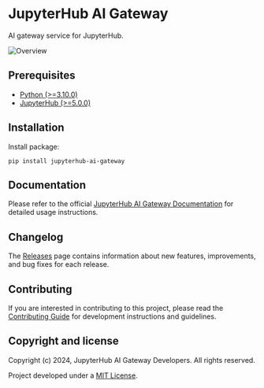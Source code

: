 # JupyterHub AI Gateway

AI gateway service for JupyterHub.

![Overview](https://jupyterhub-ai-gateway.readthedocs.io/en/stable/_images/overview-light.png)

## Prerequisites

- [Python (>=3.10.0)](https://www.python.org)
- [JupyterHub (>=5.0.0)](https://jupyter.org/hub)

## Installation

Install package:

```console
pip install jupyterhub-ai-gateway
```

## Documentation

Please refer to the official [JupyterHub AI Gateway Documentation](https://jupyterhub-ai-gateway.readthedocs.io) for detailed usage instructions.

## Changelog

The [Releases](https://github.com/danilopeixoto/jupyterhub-ai-gateway/releases) page contains information about new features, improvements, and bug fixes for each release.

## Contributing

If you are interested in contributing to this project, please read the [Contributing Guide](https://jupyterhub-ai-gateway.readthedocs.io/en/stable/contributing.html) for development instructions and guidelines.

## Copyright and license

Copyright (c) 2024, JupyterHub AI Gateway Developers. All rights reserved.

Project developed under a [MIT License](https://jupyterhub-ai-gateway.readthedocs.io/en/stable/license.html).

